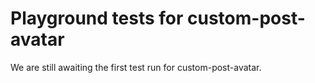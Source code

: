 # Playground tests for custom-post-avatar
We are still awaiting the first test run for custom-post-avatar.
